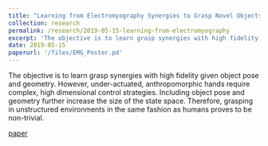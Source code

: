 ```yaml
---
title: "Learning from Electromyography Synergies to Grasp Novel Objects by Superquadric Representation"
collection: research
permalink: /research/2019-05-15-learning-from-electromyography
excerpt: 'The objective is to learn grasp synergies with high fidelity given object pose and geometry. However, under-actuated, anthropomorphic hands require complex, high dimensional control strategies. Including object pose and geometry further increase the size of the state space. Therefore, grasping in unstructured environments in the same fashion as humans proves to be non-trivial.'
date: 2019-05-15
paperurl: '/files/EMG_Poster.pd'
---
```

The objective is to learn grasp synergies with high fidelity given object pose and geometry. However, under-actuated, anthropomorphic hands require complex, high dimensional control strategies. Including object pose and geometry further increase the size of the state space. Therefore, grasping in unstructured environments in the same fashion as humans proves to be non-trivial.

<a href="{{ base_path }}/files/EMG_Poster.pdf">paper</a>
